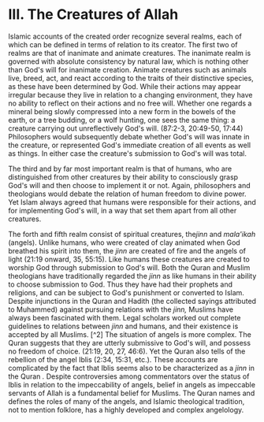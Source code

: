 III. The Creatures of Allah
===========================

Islamic accounts of the created order recognize several realms, each of
which can be defined in terms of relation to its creator. The first two
of realms are that of inanimate and animate creatures. The inanimate
realm is governed with absolute consistency by natural law, which is
nothing other than God's will for inanimate creation. Animate creatures
such as animals live, breed, act, and react according to the traits of
their distinctive species, as these have been determined by God. While
their actions may appear irregular because they live in relation to a
changing environment, they have no ability to reflect on their actions
and no free will. Whether one regards a mineral being slowly compressed
into a new form in the bowels of the earth, or a tree budding, or a wolf
hunting, one sees the same thing: a creature carrying out unreflectively
God's will. (87:2-3, 20:49-50, 17:44) Philosophers would subsequently
debate whether God's will was innate in the creature, or represented
God's immediate creation of all events as well as things. In either case
the creature's submission to God's will was total.

The third and by far most important realm is that of humans, who are
distinguished from other creatures by their ability to consciously grasp
God's will and then choose to implement it or not. Again, philosophers
and theologians would debate the relation of human freedom to divine
power. Yet Islam always agreed that humans were responsible for their
actions, and for implementing God's will, in a way that set them apart
from all other creatures.

The forth and fifth realm consist of spiritual creatures, the*jinn* and
*mala'ikah* (angels). Unlike humans, who were created of clay animated
when God breathed his spirit into them, the *jinn* are created of fire
and the angels of light (21:19 onward, 35, 55:15). Like humans these
creatures are created to worship God through submission to God's will.
Both the Quran and Muslim theologians have traditionally regarded the
*jinn* as like humans in their ability to choose submission to God. Thus
they have had their prophets and religions, and can be subject to God's
punishment or converted to Islam. Despite injunctions in the Quran and
Hadith (the collected sayings attributed to Muhammed) against pursuing
relations with the *jinn,* Muslims have always been fascinated with
them. Legal scholars worked out complete guidelines to relations between
*jinn* and humans, and their existence is accepted by all Muslims. [^2]
The situation of angels is more complex. The Quran suggests that they
are utterly submissive to God's will, and possess no freedom of choice.
(21:19, 20, 27, 46:6). Yet the Quran also tells of the rebellion of the
angel Iblis (2:34, 15:31, etc.). These accounts are complicated by the
fact that Iblis seems also to be characterized as a *jinn* in the Quran
*.* Despite controversies among commentators over the status of Iblis in
relation to the impeccability of angels, belief in angels as impeccable
servants of Allah is a fundamental belief for Muslims. The Quran names
and defines the roles of many of the angels, and Islamic theological
tradition, not to mention folklore, has a highly developed and complex
angelology.


